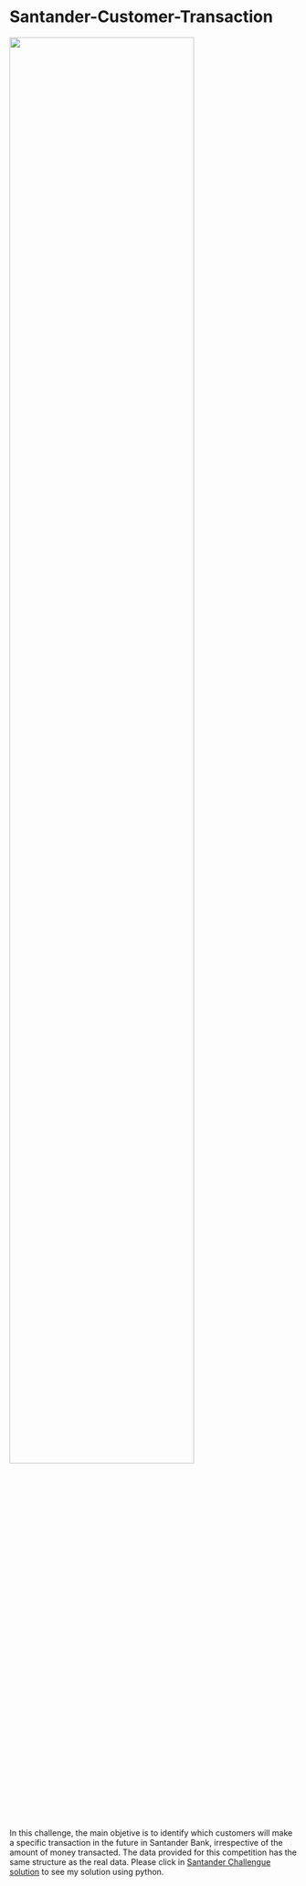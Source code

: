 # Santander-Customer-Transaction

<img src="https://storage.googleapis.com/kaggle-competitions/kaggle/4986/media/santander_custsat_red.png" height="80%" width="80%"/>


In this challenge, the main objetive is to identify which customers will make a specific transaction in the future in Santander Bank, irrespective of the amount of money transacted. The data provided for this competition has the same structure as the real data. Please click in [Santander Challengue solution](https://github.com/diego-renato/Santander-Customer-Transaction-Competition/blob/master/santander-customer-transaction-prediction%20.ipynb) to see my solution using python. 



